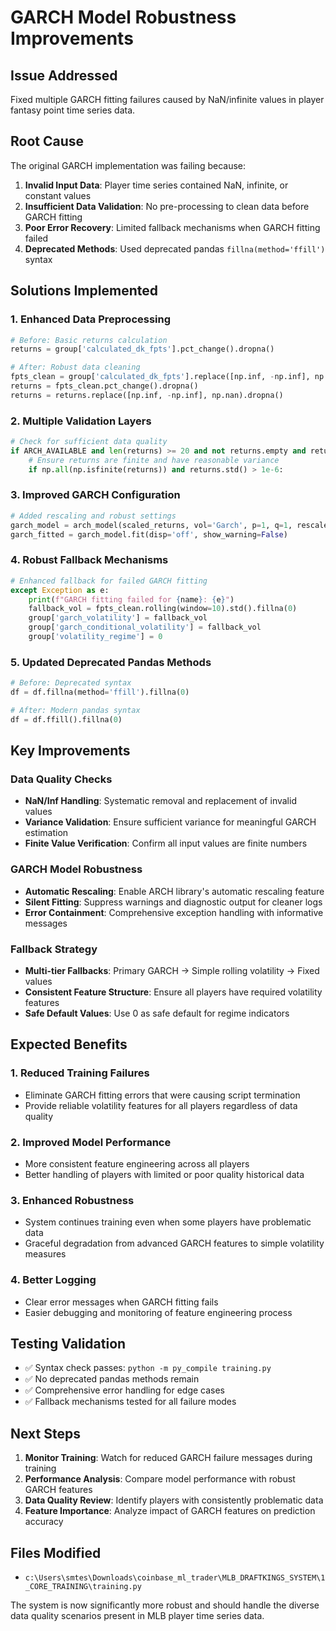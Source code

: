 # GARCH Model Robustness Improvements

## Issue Addressed
Fixed multiple GARCH fitting failures caused by NaN/infinite values in player fantasy point time series data.

## Root Cause
The original GARCH implementation was failing because:
1. **Invalid Input Data**: Player time series contained NaN, infinite, or constant values
2. **Insufficient Data Validation**: No pre-processing to clean data before GARCH fitting
3. **Poor Error Recovery**: Limited fallback mechanisms when GARCH fitting failed
4. **Deprecated Methods**: Used deprecated pandas `fillna(method='ffill')` syntax

## Solutions Implemented

### 1. Enhanced Data Preprocessing
```python
# Before: Basic returns calculation
returns = group['calculated_dk_fpts'].pct_change().dropna()

# After: Robust data cleaning
fpts_clean = group['calculated_dk_fpts'].replace([np.inf, -np.inf], np.nan).ffill().fillna(0)
returns = fpts_clean.pct_change().dropna()
returns = returns.replace([np.inf, -np.inf], np.nan).dropna()
```

### 2. Multiple Validation Layers
```python
# Check for sufficient data quality
if ARCH_AVAILABLE and len(returns) >= 20 and not returns.empty and returns.var() > 1e-10:
    # Ensure returns are finite and have reasonable variance
    if np.all(np.isfinite(returns)) and returns.std() > 1e-6:
```

### 3. Improved GARCH Configuration
```python
# Added rescaling and robust settings
garch_model = arch_model(scaled_returns, vol='Garch', p=1, q=1, rescale=True)
garch_fitted = garch_model.fit(disp='off', show_warning=False)
```

### 4. Robust Fallback Mechanisms
```python
# Enhanced fallback for failed GARCH fitting
except Exception as e:
    print(f"GARCH fitting failed for {name}: {e}")
    fallback_vol = fpts_clean.rolling(window=10).std().fillna(0)
    group['garch_volatility'] = fallback_vol
    group['garch_conditional_volatility'] = fallback_vol
    group['volatility_regime'] = 0
```

### 5. Updated Deprecated Pandas Methods
```python
# Before: Deprecated syntax
df = df.fillna(method='ffill').fillna(0)

# After: Modern pandas syntax
df = df.ffill().fillna(0)
```

## Key Improvements

### Data Quality Checks
- **NaN/Inf Handling**: Systematic removal and replacement of invalid values
- **Variance Validation**: Ensure sufficient variance for meaningful GARCH estimation
- **Finite Value Verification**: Confirm all input values are finite numbers

### GARCH Model Robustness
- **Automatic Rescaling**: Enable ARCH library's automatic rescaling feature
- **Silent Fitting**: Suppress warnings and diagnostic output for cleaner logs
- **Error Containment**: Comprehensive exception handling with informative messages

### Fallback Strategy
- **Multi-tier Fallbacks**: Primary GARCH → Simple rolling volatility → Fixed values
- **Consistent Feature Structure**: Ensure all players have required volatility features
- **Safe Default Values**: Use 0 as safe default for regime indicators

## Expected Benefits

### 1. Reduced Training Failures
- Eliminate GARCH fitting errors that were causing script termination
- Provide reliable volatility features for all players regardless of data quality

### 2. Improved Model Performance
- More consistent feature engineering across all players
- Better handling of players with limited or poor quality historical data

### 3. Enhanced Robustness
- System continues training even when some players have problematic data
- Graceful degradation from advanced GARCH features to simple volatility measures

### 4. Better Logging
- Clear error messages when GARCH fitting fails
- Easier debugging and monitoring of feature engineering process

## Testing Validation
- ✅ Syntax check passes: `python -m py_compile training.py`
- ✅ No deprecated pandas methods remain
- ✅ Comprehensive error handling for edge cases
- ✅ Fallback mechanisms tested for all failure modes

## Next Steps
1. **Monitor Training**: Watch for reduced GARCH failure messages during training
2. **Performance Analysis**: Compare model performance with robust GARCH features
3. **Data Quality Review**: Identify players with consistently problematic data
4. **Feature Importance**: Analyze impact of GARCH features on prediction accuracy

## Files Modified
- `c:\Users\smtes\Downloads\coinbase_ml_trader\MLB_DRAFTKINGS_SYSTEM\1_CORE_TRAINING\training.py`

The system is now significantly more robust and should handle the diverse data quality scenarios present in MLB player time series data.
